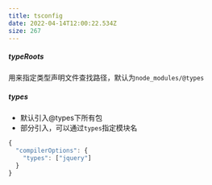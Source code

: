 ```yaml
---
title: tsconfig
date: 2022-04-14T12:00:22.534Z
size: 267
---
```

##### typeRoots

用来指定类型声明文件查找路径，默认为`node_modules/@types`

##### types

- 默认引入@types下所有包
- 部分引入，可以通过`types`指定模块名

```typescript
{
  "compilerOptions": {
    "types": ["jquery"]
  }
}
```

